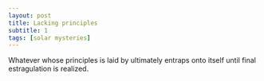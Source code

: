 ```yaml
---
layout: post
title: Lacking principles
subtitle: 1
tags: [solar mysteries]
---
```


Whatever whose principles is laid by ultimately entraps onto itself until final estragulation is realized.

